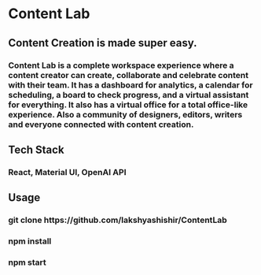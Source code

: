 <h1>Content Lab</h1>
<h2>Content Creation is made super easy.</h2>

<h3>Content Lab is a complete workspace experience where a content creator can create, collaborate and celebrate content with their team. It has a dashboard for analytics, a calendar for scheduling, a board to check progress, and a virtual assistant for everything.  It also has a virtual office for a total office-like experience. Also a community of designers, editors, writers and everyone connected with content creation.</h3>

<h2>Tech Stack</h2>

<h3> React, Material UI, OpenAI API</h3>

<h2>Usage</h2>

<h3> git clone https://github.com/lakshyashishir/ContentLab</h3>

<h3>npm install</h3>

<h3>npm start</h3>
